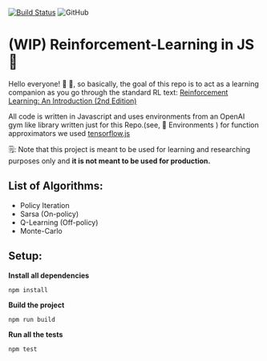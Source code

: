 [![Build Status](https://travis-ci.com/MrityunjayBhardwaj/Reinforcement-Learning-in-JS.svg?branch=master)](https://travis-ci.com/MrityunjayBhardwaj/Reinforcement-Learning-in-JS) ![GitHub](https://img.shields.io/github/license/MrityunjayBhardwaj/Reinforcement-Learning-in-JS?style=flat)

# (WIP) Reinforcement-Learning in JS 🤖 

Hello everyone! 👋 🤗, so basically, the goal of this repo is to act as a learning companion as you go through the standard RL text: [Reinforcement Learning: An Introduction (2nd Edition)](http://incompleteideas.net/book/RLbook2020.pdf)

<!-- Each algorithm has its own README explaining the intuition behind that algorithm along with an example app.js implementing one of the exercise's solution. -->

All code is written in Javascript and uses environments from an OpenAI gym like library written just for this Repo.(see, 📂 Environments ) for function approximators we used [tensorflow.js](https://www.tensorflow.org/js/)

🗒: Note that this project is meant to be used for learning and researching purposes only and **it is not meant to be used for production.**


## List of Algorithms:

* Policy Iteration
* Sarsa (On-policy)
* Q-Learning (Off-policy)
* Monte-Carlo


## Setup:

**Install all dependencies**
```
npm install
```

**Build the project**
```
npm run build
```

**Run all the tests**
```
npm test
```